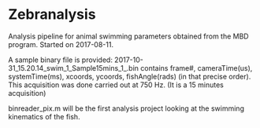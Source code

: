 # Zebranalysis

Analysis pipeline for animal swimming parameters obtained from the MBD program.
Started on 2017-08-11.

A sample binary file is provided: 2017-10-31_15.20.14_swim_1_Sample15mins_1_.bin contains frame#, cameraTime(us), systemTime(ms), xcoords, ycoords, fishAngle(rads) (in that precise order). This acquisition was done carried out at 750 Hz. (It is a 15 minutes acquisition)

binreader_pix.m will be the first analysis project looking at the swimming kinematics of the fish.
